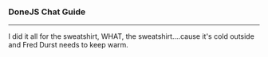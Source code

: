 ### DoneJS Chat Guide
---

I did it all for the sweatshirt, WHAT, the sweatshirt....cause it's cold outside and Fred Durst needs to keep warm.